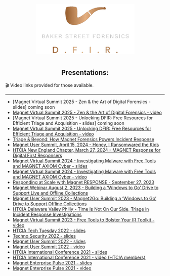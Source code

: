 <div align="center">
 <img style="padding:0;vertical-align:bottom;" height="158" width="311" src="/_images/BSF.png"/>
<br/>
<br/>

## Presentations:

</div>


🎬 Video links provided for those available.

---

- [Magnet Virtual Summit 2025 - Zen & the Art of Digital Forensics - slides] coming soon
- [Magnet Virtual Summit 2025 - Zen & the Art of Digital Forensics - video](https://www.magnetforensics.com/resources/zen-and-the-art-of-digital-forensics)
- [Magnet Virtual Summit 2025 - Unlocking DFIR: Free Resources for Efficient Triage and Acquisition - slides] coming soon
- [Magnet Virtual Summit 2025 - Unlocking DFIR: Free Resources for Efficient Triage and Acquisition - video](https://www.magnetforensics.com/resources/unlocking-dfir-free-resources-for-efficient-triage-and-acquisition)
- [Triage & Beyond: How Magnet Forensics Powers Incident Response](/pdfs/Triage_and_Beyond.pdf)
- [Magnet User Summit, April 15, 2024 - Honey, I Ransomwared the Kids](/pdfs/MUS2024_HoneyRansom.pdf)
- [HTCIA New England Chapter, March 27, 2024 - MAGNET Response for Digital First Responsers](/pdfs/HTCIA_NE.pdf)
- [Magnet Virtual Summit 2024 - Investigating Malware with Free Tools and MAGNET AXIOM Cyber - slides](/pdfs/MVS2024_InvestigatingMalware.pdf)
- [Magnet Virtual Summit 2024 - Investigating Malware with Free Tools and MAGNET AXIOM Cyber - video](https://www.magnetforensics.com/resources/investigating-malware-with-free-tools-and-magnet-axiom-cyber/)
- [Responding at Scale with Magnet RESPONSE - September 27, 2023](/pdfs/RespondingAtScaleWithMagnetRESPONSE.pdf)
- [Magnet Webinar August 2, 2023 - Building a ‘Windows to Go’ Drive to Support Live and Offline Collections](/pdfs/Magnet2Go.pdf)
- [Magnet User Summit 2023 - Magnet2Go: Building a ‘Windows to Go’ Drive to Support Offline Collections](/pdfs/MUS2023_Magnet2Go.pdf)
- [HTCIA Delaware Valley Philly - Time Is Not On Our Side, Triage in Incident Response Investigations](/pdfs/HTCIA-Triage.pdf)
- [Magnet Virtual Summit 2023 - Free Tools to Bolster Your IR Toolkit - video](https://www.magnetforensics.com/resources/free-triage-tools-to-bolster-your-ir-toolkit/)
- [HTCIA Tech Tuesday 2022 - slides](/pdfs/HTCIA_TechTuesday.pdf)
- [Techno Security 2022 - slides](/pdfs/Techno_2022_FreeTools4DFIR.pdf)
- [Magnet User Summit 2022 - slides](/pdfs/MUS2022_FreeTools.pdf)
- [Magnet User Summit 2022 - video](https://youtu.be/aVDYQvCcoFU)
- [HTCIA International Conference 2021 - slides](/pdfs/HTCIA_Powershell.pdf)
- [HTCIA International Conference 2021 - video (HTCIA members)](https://train.htcia.org/products/powershell-tools-for-ir-forensics-collection)
- [Magnet Enterprise Pulse 2021 - slides](/pdfs/PowerShellToolsForIR.pdf)
- [Magnet Enterprise Pulse 2021 - video](https://youtu.be/HpYxciMqEzM)
